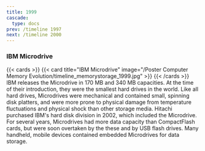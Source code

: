 ```yaml
---
title: 1999
cascade:
  type: docs
prev: /timeline 1997
next: /timeline 2000
---
```

### IBM Microdrive

{{< cards >}}
  {{< card title="IBM Microdrive" image="/Poster Computer Memory Evolution/timeline_memorystorage_1999.jpg" >}}
{{< /cards >}}
IBM releases the Microdrive in 170 MB and 340 MB capacities. At the time of their introduction, they were the smallest hard drives in the world. Like all hard drives, Microdrives were mechanical and contained small, spinning disk platters, and were more prone to physical damage from temperature fluctuations and physical shock than other storage media. Hitachi purchased IBM's hard disk division in 2002, which included the Microdrive. For several years, Microdrives had more data capacity than CompactFlash cards, but were soon overtaken by the these and by USB flash drives. Many handheld, mobile devices contained embedded Microdrives for data storage.
